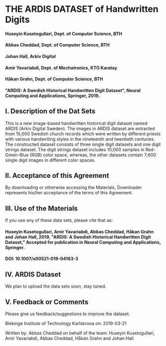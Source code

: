 #                                                 THE ARDIS DATASET of Handwritten Digits

####                                                Huseyin Kusetogullari, Dept. of Computer Science, BTH
####                                                    Abbas Cheddad, Dept. of Computer Science, BTH
####                                                      Johan Hall, Arkiv Digital
####                                                    Amir Yavariabdi, Dept. of Mechatronics, KTO Karatay
####                                                     Håkan Grahn, Dept. of Computer Science, BTH

#### "ARDIS: A Swedish Historical Handwritten Digit Dataset", Neural Computing and Applications, Springer, 2019.

## I. Description of the Dat Sets

This is a new image-based handwritten historical digit dataset named ARDIS (Arkiv Digital Sweden). The images in ARDIS dataset are extracted from 15;000 Swedish church records which were written by different priests with various handwriting styles in the nineteenth and twentieth centuries. The constructed dataset consists of three single digit datasets and one digit strings dataset. The digit strings dataset includes 10;000 samples in Red-Green-Blue (RGB) color space, whereas, the other datasets contain 7;600 single digit images in different color spaces.



## II.  Acceptance of this Agreement

By downloading or otherwise accessing the Materials, Downloader represents his/her acceptance of the terms of this Agreement.


## III. Use of the Materials

If you use any of these data sets, please cite that as:

#### Huseyin Kusetogullari, Amir Yavariabdi, Abbas Cheddad, Håkan Grahn and Johan Hall, 2019, "ARDIS: A Swedish Historical Handwritten Digit Dataset," Accepted for publication in Neural Computing and Applications, Springer.
#### DOI: 10.1007/s00521-019-04163-3


## IV. ARDIS Dataset
We plan to upload the data sets soon, stay tuned. 


## V. Feedback or Comments

Please give us feedback/suggestions to improve the dataset.


Blekinge Institute of Technology
Karlskrona on: 2019-03-21

Written by:
Abbas Cheddad on behalf of the team:
Huseyin Kusetogullari, Amir Yavariabdi, Abbas Cheddad, Håkan Grahn and Johan Hall
